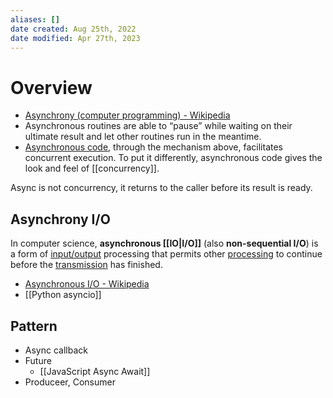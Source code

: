 ```yaml
---
aliases: []
date created: Aug 25th, 2022
date modified: Apr 27th, 2023
---
```

# Overview
- [Asynchrony (computer programming) - Wikipedia](https://en.wikipedia.org/wiki/Asynchrony_(computer_programming))
- Asynchronous routines are able to “pause” while waiting on their ultimate result and let other routines run in the meantime.
- [Asynchronous code](https://realpython.com/python-async-features/), through the mechanism above, facilitates concurrent execution. To put it differently, asynchronous code gives the look and feel of [[concurrency]].

Async is not concurrency, it returns to the caller before its result is ready.

## Asynchrony I/O
In computer science, **asynchronous [[IO|I/O]]** (also **non-sequential I/O**) is a form of [input/output](https://en.wikipedia.org/wiki/Input/output "Input/output") processing that permits other [processing](https://en.wikipedia.org/wiki/Process_(computing) "Process (computing)") to continue before the [transmission](https://en.wikipedia.org/wiki/Data_transmission "Data transmission") has finished.
- [Asynchronous I/O - Wikipedia](https://en.wikipedia.org/wiki/Asynchronous_I/O)  
- [[Python asyncio]]

## Pattern
- Async callback
- Future
	- [[JavaScript Async Await]]
 - Produceer, Consumer